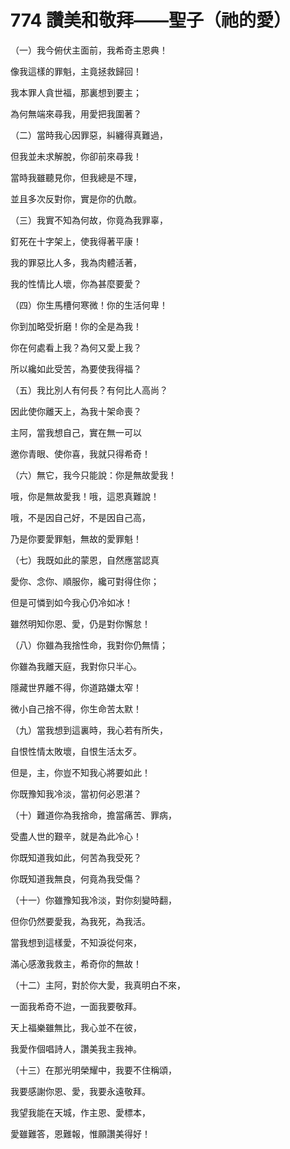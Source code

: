 # 774 讚美和敬拜——聖子（祂的愛）

（一）我今俯伏主面前，我希奇主恩典！

像我這樣的罪魁，主竟拯救歸回！

我本罪人貪世福，那裏想到要主；

為何無端來尋我，用愛把我圍著？

（二）當時我心因罪惡，糾纏得真難過，

但我並未求解脫，你卻前來尋我！

當時我雖聽見你，但我總是不理，

並且多次反對你，實是你的仇敵。

（三）我實不知為何故，你竟為我罪辜，

釘死在十字架上，使我得著平康！

我的罪惡比人多，我為肉體活著，

我的性情比人壞，你為甚麼要愛？

（四）你生馬槽何寒微！你的生活何卑！

你到加略受折磨！你的全是為我！

你在何處看上我？為何又愛上我？

所以纔如此受苦，為要使我得福？

（五）我比別人有何長？有何比人高尚？

因此使你離天上，為我十架命喪？

主阿，當我想自己，實在無一可以

邀你青眼、使你喜，我就只得希奇！

（六）無它，我今只能說：你是無故愛我！

哦，你是無故愛我！哦，這恩真難說！

哦，不是因自己好，不是因自己高，

乃是你要愛罪魁，無故的愛罪魁！

（七）我既如此的蒙恩，自然應當認真

愛你、念你、順服你，纔可對得住你；

但是可憐到如今我心仍冷如冰！

雖然明知你恩、愛，仍是對你懈怠！

（八）你雖為我捨性命，我對你仍無情；

你雖為我離天庭，我對你只半心。

隱藏世界離不得，你道路嫌太窄！

微小自己捨不得，你生命苦太默！

（九）當我想到這裏時，我心若有所失，

自恨性情太敗壞，自恨生活太歹。

但是，主，你豈不知我心將要如此！

你既豫知我冷淡，當初何必恩湛？

（十）難道你為我捨命，擔當痛苦、罪病，

受盡人世的艱辛，就是為此冷心！

你既知道我如此，何苦為我受死？

你既知道我無良，何竟為我受傷？

（十一）你雖豫知我冷淡，對你刻變時翻，

但你仍然要愛我，為我死，為我活。

當我想到這樣愛，不知淚從何來，

滿心感激我救主，希奇你的無故！

（十二）主阿，對於你大愛，我真明白不來，

一面我希奇不迨，一面我要敬拜。

天上福樂雖無比，我心並不在彼，

我愛作個唱詩人，讚美我主我神。

（十三）在那光明榮耀中，我要不住稱頌，

我要感謝你恩、愛，我要永遠敬拜。

我望我能在天城，作主恩、愛標本，

愛雖難答，恩難報，惟願讚美得好！

